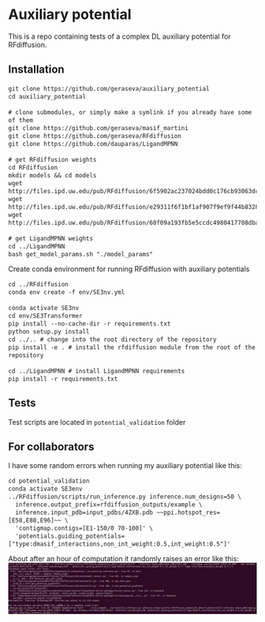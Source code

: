 # Auxiliary potential

This is a repo containing tests of a complex DL auxiliary potential for RFdiffusion. 

## Installation

```
git clone https://github.com/geraseva/auxiliary_potential
cd auxiliary_potential

# clone submodules, or simply make a symlink if you already have some of them
git clone https://github.com/geraseva/masif_martini
git clone https://github.com/geraseva/RFdiffusion
git clone https://github.com/dauparas/LigandMPNN

# get RFdiffusion weights
cd RFdiffusion
mkdir models && cd models
wget http://files.ipd.uw.edu/pub/RFdiffusion/6f5902ac237024bdd0c176cb93063dc4/Base_ckpt.pt
wget http://files.ipd.uw.edu/pub/RFdiffusion/e29311f6f1bf1af907f9ef9f44b8328b/Complex_base_ckpt.pt
wget http://files.ipd.uw.edu/pub/RFdiffusion/60f09a193fb5e5ccdc4980417708dbab/Complex_Fold_base_ckpt.pt

# get LigandMPNN weights
cd ../LigandMPNN
bash get_model_params.sh "./model_params"
```
Create conda environment for running RFdiffusion with auxiliary potentials
```
cd ../RFdiffusion
conda env create -f env/SE3nv.yml

conda activate SE3nv
cd env/SE3Transformer
pip install --no-cache-dir -r requirements.txt
python setup.py install
cd ../.. # change into the root directory of the repository
pip install -e . # install the rfdiffusion module from the root of the repository

cd ../LigandMPNN # install LigandMPNN requirements
pip install -r requirements.txt
```
## Tests

Test scripts are located in ```potential_validation``` folder

## For collaborators

I have some random errors when running my auxiliary potential like this:
```
cd potential_validation
conda activate SE3env
../RFdiffusion/scripts/run_inference.py inference.num_designs=50 \
  inference.output_prefix=rfdiffusion_outputs/example \
  inference.input_pdb=input_pdbs/4ZXB.pdb ~~ppi.hotspot_res=[E58,E88,E96]~~ \
  'contigmap.contigs=[E1-150/0 70-100]' \
  'potentials.guiding_potentials=["type:dmasif_interactions,non_int_weight:0.5,int_weight:0.5"]'
```
About after an hour of computation it randomly raises an error like this: 
![error1](img/error1.jpg)

